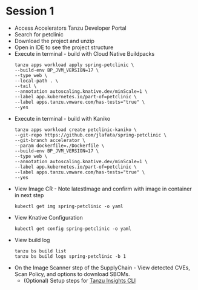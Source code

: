 # Session 1
* Access Accelerators Tanzu Developer Portal
* Search for petclinic
* Download the project and unzip
* Open in IDE to see the project structure
* Execute in terminal - build with Cloud Native Buildpacks
    ```shell
    tanzu apps workload apply spring-petclinic \
    --build-env BP_JVM_VERSION=17 \
    --type web \
    --local-path . \
    --tail \
    --annotation autoscaling.knative.dev/minScale=1 \
    --label app.kubernetes.io/part-of=petclinic \
    --label apps.tanzu.vmware.com/has-tests="true" \
    --yes
    ```
* Execute in terminal - build with Kaniko
    ```shell
    tanzu apps workload create petclinic-kaniko \
    --git-repo https://github.com/jlafata/spring-petclinic \
    --git-branch accelerator \
    --param dockerfile=./Dockerfile \
    --build-env BP_JVM_VERSION=17 \
    --type web \
    --annotation autoscaling.knative.dev/minScale=1 \
    --label app.kubernetes.io/part-of=petclinic \
    --label apps.tanzu.vmware.com/has-tests="true" \
    --yes
   ```
* View Image CR - Note latestImage and confirm with image in container in next step
    ```shell
    kubectl get img spring-petclinic -o yaml
    ```
* View Knative Configuration
    ```shell
    kubectl get config spring-petclinic -o yaml
    ```
* View build log
    ```shell
    tanzu bs build list
    tanzu bs build logs spring-petclinic -b 1
    ```
* On the Image Scanner step of the SupplyChain - View detected CVEs, Scan Policy, and options to download SBOMs.
  * (Optional) Setup steps for [Tanzu Insights CLI](https://docs.vmware.com/en/VMware-Tanzu-Application-Platform/1.6/tap/cli-plugins-insight-cli-configuration.html)